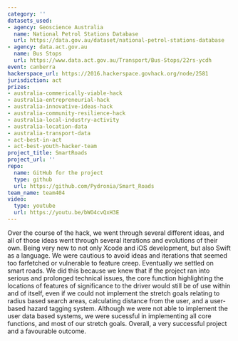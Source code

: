```yaml
---
category: ''
datasets_used:
- agency: Geoscience Australia
  name: National Petrol Stations Database
  url: https://data.gov.au/dataset/national-petrol-stations-database
- agency: data.act.gov.au
  name: Bus Stops
  url: https://www.data.act.gov.au/Transport/Bus-Stops/22rs-ycdh
event: canberra
hackerspace_url: https://2016.hackerspace.govhack.org/node/2581
jurisdiction: act
prizes:
- australia-commerically-viable-hack
- australia-entrepreneurial-hack
- australia-innovative-ideas-hack
- australia-community-resilience-hack
- australia-local-industry-activity
- australia-location-data
- australia-transport-data
- act-best-in-act
- act-best-youth-hacker-team
project_title: SmartRoads
project_url: ''
repo:
  name: GitHub for the project
  type: github
  url: https://github.com/Pydronia/Smart_Roads
team_name: team404
video:
  type: youtube
  url: https://youtu.be/bWO4cvQxH3E
---
```


Over the course of the hack, we went through several different ideas, and all of those ideas went through several iterations and evolutions of their own. Being very new to not only Xcode and iOS development, but also Swift as a language. We were cautious to avoid ideas and iterations that seemed too farfetched or vulnerable to feature creep. Eventually we settled on smart roads. We did this because we knew that if the project ran into serious and prolonged technical issues, the core function highlighting the locations of features of significance to the driver would still be of use within and of itself, even if we could not implement the stretch goals relating to radius based search areas, calculating distance from the user, and a user-based hazard tagging system.
Although we were not able to implement the user data based systems, we were sucessful in implementing all core functions, and most of our stretch goals. Overall, a very successful project and a favourable outcome.